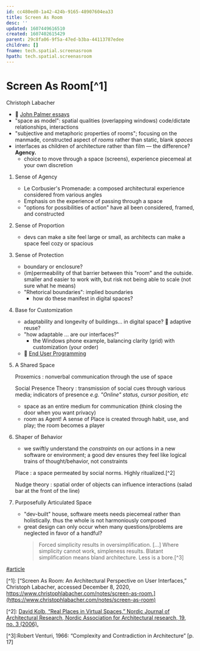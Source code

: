```yaml
---
id: cc480ed0-1a42-424b-9165-48907604ea33
title: Screen As Room
desc: ''
updated: 1607449616510
created: 1607402615429
parent: 29c8fa06-9f5a-47ed-b3ba-44113787edee
children: []
fname: tech.spatial.screenasroom
hpath: tech.spatial.screenasroom
---
```

# Screen As Room[^1]

  Christoph Labacher

- :link: [John Palmer essays](https://darkblueheaven.com/spatialsoftware/)
- "space as model": spatial qualities (overlapping windows) code/dictate relationships, interactions
- "subjective and metaphoric properties of rooms"; focusing on the manmade, constructed aspect of _rooms_ rather than static, blank _spaces_
- interfaces as children of architecture rather than film — the difference? **Agency.**
  - choice to move through a space (screens), experience piecemeal at your own discretion

1. Sense of Agency
   - Le Corbusier's Promenade: a composed architectural experience considered from various angles
   - Emphasis on the experience of passing through a space
   - "options for possibilities of action" have all been considered, framed, and constructed

2. Sense of Proportion
   - devs can make a site feel large or small, as architects can make a space feel cozy or spacious

3. Sense of Protection
   - boundary or enclosure?
   - (im)permeability of that barrier between this "room" and the outside. smaller and easier to work with, but risk not being able to scale (not sure what he means)
   - "Rhetorical boundaries": implied boundaries
     - how do these manifest in digital spaces?

4. Base for Customization
   - adaptability and longevity of buildings... in digital space? :thinking: adaptive reuse?
   - "how adaptable ... are our interfaces?"
     - the Windows phone example, balancing clarity (grid) with customization (your order)
   - :link: [End User Programming](https://www.inkandswitch.com/end-user-programming.html#why-end-user-programming)

5. A Shared Space

     Proxemics
     : nonverbal communication through the use of space

     Social Presence Theory
     : transmission of social cues through various media; indicators of presence _e.g. "Online" status, cursor position, etc_

   - space as an entire medium for communication (think closing the door when you want privacy)
   - room as Agent! A sense of Place is created through habit, use, and play; the room becomes a player

6. Shaper of Behavior

   - we swiftly understand the _constraints_ on our actions in a new software or environment; a good dev ensures they feel like logical trains of thought/behavior, not constraints

   Place
   : a space permeated by social norms. Highly ritualized.[^2]

   Nudge theory
   : spatial order of objects can influence interactions (salad bar at the front of the line)

7. Purposefully Articulated Space
   - "dev-built" house, software meets needs piecemeal rather than holistically. thus the whole is not harmoniously composed
   - great design can only occur when many questions/problems are neglected in favor of a handful?
     > Forced simplicity results in oversimplification. […] Where simplicity cannot work, simpleness results. Blatant simplification means bland architecture. Less is a bore.[^3]

[#article](7c526272-8110-46a2-b1ff-cb09765161ec)

[^1]&#x3A; [“Screen As Room: An Architectural Perspective on User Interfaces,” Christoph Labacher, accessed December 8, 2020, https://www.christophlabacher.com/notes/screen-as-room.](https://www.christophlabacher.com/notes/screen-as-room)

[^2]&#x3A; [David Kolb, “Real Places in Virtual Spaces,” Nordic Journal of Architectural Research, Nordic Association for Architectural research, 19, no. 3 (2006).](http://www.dkolb.org/rpvs.pdf)

[^3]&#x3A;Robert Venturi, 1966: “Complexity and Contradiction in Architecture” [p. 17]


